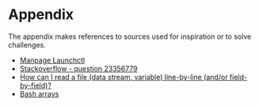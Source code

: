 # Appendix

The appendix makes references to sources used for inspiration or to solve challenges.

* [Manpage Launchctl](https://www.manpagez.com/man/1/launchctl)
* [Stackoverflow - question 23356779](https://stackoverflow.com/questions/23356779/how-can-i-store-the-find-command-results-as-an-array-in-bash)
* [How can I read a file (data stream, variable) line-by-line (and/or field-by-field)?](http://mywiki.wooledge.org/BashFAQ/001)
* [Bash arrays](https://opensource.com/article/18/5/you-dont-know-bash-intro-bash-arrays)
